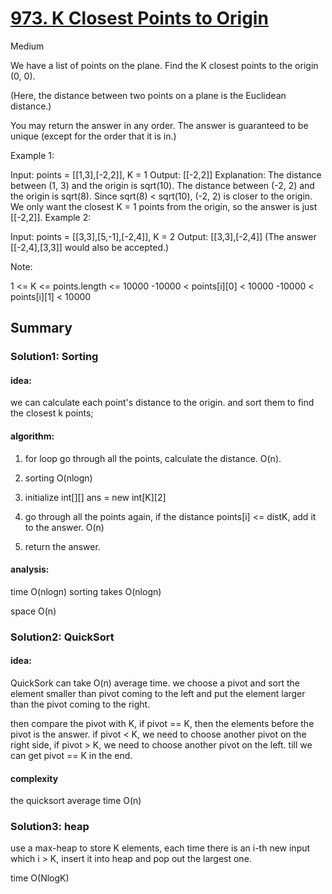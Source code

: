 # [973. K Closest Points to Origin](https://leetcode.com/problems/k-closest-points-to-origin/)

Medium

 
We have a list of points on the plane.  Find the K closest points to the origin (0, 0).

(Here, the distance between two points on a plane is the Euclidean distance.)

You may return the answer in any order.  The answer is guaranteed to be unique (except for the order that it is in.)

 

Example 1:

Input: points = [[1,3],[-2,2]], K = 1
Output: [[-2,2]]
Explanation: 
The distance between (1, 3) and the origin is sqrt(10).
The distance between (-2, 2) and the origin is sqrt(8).
Since sqrt(8) < sqrt(10), (-2, 2) is closer to the origin.
We only want the closest K = 1 points from the origin, so the answer is just [[-2,2]].
Example 2:

Input: points = [[3,3],[5,-1],[-2,4]], K = 2
Output: [[3,3],[-2,4]]
(The answer [[-2,4],[3,3]] would also be accepted.)
 

Note:

1 <= K <= points.length <= 10000
-10000 < points[i][0] < 10000
-10000 < points[i][1] < 10000


## Summary

### Solution1: Sorting

#### idea:

we can calculate each point's distance to the origin. and sort them to find the closest k points;

#### algorithm:

1. for loop go through all the points, calculate the distance. O(n).

2. sorting O(nlogn)

3. initialize int[][] ans = new int[K][2]

4. go through all the points again, if the distance points[i] <= distK, add it to the answer. O(n)

5. return the answer.

#### analysis:

time O(nlogn) sorting takes O(nlogn)

space O(n)

### Solution2: QuickSort

#### idea:

QuickSork can take O(n) average time. we choose a pivot and sort the element smaller than pivot coming to the left and put the element larger than the pivot coming to the right.

then compare the pivot with K, if pivot == K, then the elements before the pivot is the answer. if pivot < K, we need to choose another pivot on the right side, if pivot > K, we need to choose another pivot on the left. till we can get pivot == K in the end.

#### complexity

the quicksort average time O(n)


### Solution3: heap

use a max-heap to store K elements, each time there is an i-th new input which i > K, insert it into heap and pop out the largest one. 

time O(NlogK)

